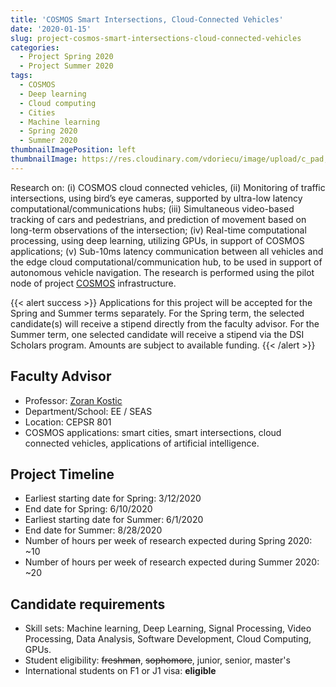 ```yaml
---
title: 'COSMOS Smart Intersections, Cloud-Connected Vehicles'
date: '2020-01-15'
slug: project-cosmos-smart-intersections-cloud-connected-vehicles
categories:
  - Project Spring 2020
  - Project Summer 2020
tags:
  - COSMOS
  - Deep learning
  - Cloud computing
  - Cities
  - Machine learning
  - Spring 2020
  - Summer 2020
thumbnailImagePosition: left
thumbnailImage: https://res.cloudinary.com/vdoriecu/image/upload/c_pad,h_200,w_200,y_0,x_0/v1569962010/self_driving_car_dr0v3f.png
---
```

Research on: (i) COSMOS cloud connected vehicles, (ii) Monitoring of traffic intersections, using bird’s eye cameras, supported by ultra-low latency computational/communications hubs; (iii) Simultaneous video-based tracking of cars and pedestrians, and prediction of movement based on long-term observations of the intersection; (iv) Real-time computational processing, using deep learning, utilizing GPUs, in support of COSMOS applications; (v) Sub-10ms latency communication between all vehicles and the edge cloud computational/communication hub, to be used in support of autonomous vehicle navigation. The research is performed using the pilot node of project [COSMOS](https://cosmos-lab.org/) infrastructure.

<!--more-->

{{< alert success >}}
Applications for this project will be accepted for the Spring and Summer terms separately. For the Spring term, the selected candidate(s) will receive a stipend directly from the faculty advisor. For the Summer term, one selected candidate will receive a stipend via the DSI Scholars program. Amounts are subject to available funding.
{{< /alert >}}

## Faculty Advisor
+ Professor: [Zoran Kostic](https://wimnet.ee.columbia.edu/portfolio/cosmos/)
+ Department/School: EE / SEAS
+ Location: CEPSR 801
+ COSMOS applications: smart cities, smart intersections, cloud connected vehicles, applications of artificial intelligence.

## Project Timeline
+ Earliest starting date for Spring: 3/12/2020
+ End date for Spring: 6/10/2020
+ Earliest starting date for Summer: 6/1/2020
+ End date for Summer: 8/28/2020
+ Number of hours per week of research expected during Spring 2020: ~10
+ Number of hours per week of research expected during Summer 2020: ~20

## Candidate requirements
+ Skill sets: Machine learning, Deep Learning, Signal Processing, Video Processing, Data Analysis, Software Development, Cloud Computing, GPUs.
+ Student eligibility: ~~freshman~~, ~~sophomore~~, junior, senior, master's
+ International students on F1 or J1 visa: **eligible**

